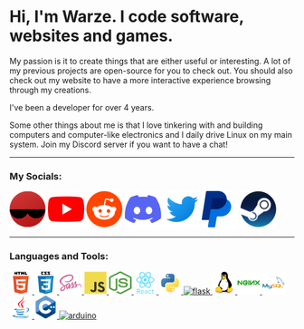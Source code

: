 <h1>Hi, I'm Warze. I code software, websites and games.</h1>
<p>My passion is it to create things that are either useful or interesting. A lot of my previous projects are open-source for you to check out. You should also check out my website to have a more interactive experience browsing through my creations.</p>
<p>I've been a developer for over 4 years.</p>
<p>Some other things about me is that I love tinkering with and building computers and computer-like electronics and I daily drive Linux on my main system. Join my Discord server if you want to have a chat!</p>
<hr>
<h3>My Socials:</h3>
<a href="https://warze.org"><img src="assets/warze.png" width="64" height="64"></a>
<a href="https://youtube.com/warze"><img src="assets/youtube.png" width="64" height="64"></a>
<a href="https://reddit.com/u/WarzeDev"><img src="assets/reddit.png" width="64" height="64"></a>
<a href="https://discord.gg/jtcqgvkZY7"><img src="assets/discord.svg" width="64" height="64"></a>
<a href="https://twitter.com/WarzeDev"><img src="assets/twitter.svg" width="64" height="64"></a>
<a href="https://paypal.me/warzeorg"><img src="assets/paypal.svg" width="64" height="64"></a>
<a href="https://steamcommunity.com/id/warzeegg/"><img src="assets/steam.svg" width="64" height="64"></a>
<hr>
<h3>Languages and Tools:</h3>
<p>
<a href="https://www.w3.org/html/" target="_blank" rel="noreferrer"> <img src="https://raw.githubusercontent.com/devicons/devicon/master/icons/html5/html5-original-wordmark.svg" alt="html5" width="40" height="40"/> </a> 
<a href="https://www.w3schools.com/css/" target="_blank" rel="noreferrer"> <img src="https://raw.githubusercontent.com/devicons/devicon/master/icons/css3/css3-original-wordmark.svg" alt="css3" width="40" height="40"/> </a> 
<a href="https://sass-lang.com" target="_blank" rel="noreferrer"> <img src="https://raw.githubusercontent.com/devicons/devicon/master/icons/sass/sass-original.svg" alt="sass" width="40" height="40"/> </a> 
<a href="https://developer.mozilla.org/en-US/docs/Web/JavaScript" target="_blank" rel="noreferrer"> <img src="https://raw.githubusercontent.com/devicons/devicon/master/icons/javascript/javascript-original.svg" alt="javascript" width="40" height="40"/> 
<a href="https://nodejs.org" target="_blank" rel="noreferrer"> <img src="assets/nodejs.svg" alt="nodejs" width="40" height="40"/> </a>
<a href="https://reactjs.org/" target="_blank" rel="noreferrer"> <img src="https://raw.githubusercontent.com/devicons/devicon/master/icons/react/react-original-wordmark.svg" alt="react" width="40" height="40"/> </a>
<a href="https://www.python.org" target="_blank" rel="noreferrer"> <img src="https://raw.githubusercontent.com/devicons/devicon/master/icons/python/python-original.svg" alt="python" width="40" height="40"/> </a>
<a href="https://flask.palletsprojects.com/" target="_blank" rel="noreferrer"> <img src="https://www.vectorlogo.zone/logos/pocoo_flask/pocoo_flask-icon.svg" alt="flask" width="40" height="40"/> </a>
<a href="https://www.linux.org/" target="_blank" rel="noreferrer"> <img src="https://raw.githubusercontent.com/devicons/devicon/master/icons/linux/linux-original.svg" alt="linux" width="40" height="40"/> </a>
<a href="https://www.nginx.com" target="_blank" rel="noreferrer"> <img src="https://raw.githubusercontent.com/devicons/devicon/master/icons/nginx/nginx-original.svg" alt="nginx" width="40" height="40"/> </a> 
</a> <a href="https://www.mysql.com/" target="_blank" rel="noreferrer"> <img src="https://raw.githubusercontent.com/devicons/devicon/master/icons/mysql/mysql-original-wordmark.svg" alt="mysql" width="40" height="40"/> </a> 
<a href="https://www.java.com" target="_blank" rel="noreferrer"> <img src="https://raw.githubusercontent.com/devicons/devicon/master/icons/java/java-original.svg" alt="java" width="40" height="40"/> </a> 
<a href="https://www.w3schools.com/cpp/" target="_blank" rel="noreferrer"> <img src="https://raw.githubusercontent.com/devicons/devicon/master/icons/cplusplus/cplusplus-original.svg" alt="cplusplus" width="40" height="40"/> </a> 
<a href="https://www.arduino.cc/" target="_blank" rel="noreferrer"> <img src="https://cdn.worldvectorlogo.com/logos/arduino-1.svg" alt="arduino" width="40" height="40"/> </a>
</p>